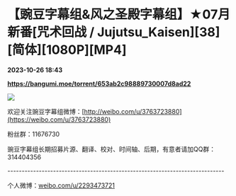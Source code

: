 # 【豌豆字幕组&风之圣殿字幕组】★07月新番[咒术回战 / Jujutsu_Kaisen][38][简体][1080P][MP4]

**2023-10-26 18:43**

**https://bangumi.moe/torrent/653ab2c98889730007d8ad22**

![](https://s2.loli.net/2023/07/07/c7xjaHDpYJTqIF9.jpg)

欢迎关注豌豆字幕组微博：[http://weibo.com/u/3763723880](https://weibo.com/u/3763723880)

粉丝群：11676730

豌豆字幕组长期招募片源、翻译、校对、时间轴、后期，有意者请加QQ群：314404356

\----------------------------------------------------------------------------

个人微博：[weibo.com/u/2293473721](https://weibo.com/u/2293473721)